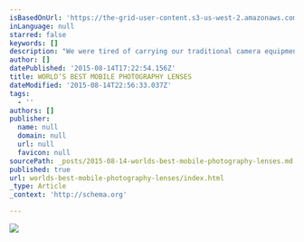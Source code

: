 ```yaml
---
isBasedOnUrl: 'https://the-grid-user-content.s3-us-west-2.amazonaws.com/38edd2ee-675d-477e-8383-03af1e3768b9.png'
inLanguage: null
starred: false
keywords: []
description: "We were tired of carrying our traditional camera equipment, but in using our phones we were unable to get the shots we wanted...we were missing moments. So we set out to make the phone a better camera with the world's best glass."
author: []
datePublished: '2015-08-14T17:22:54.156Z'
title: WORLD’S BEST MOBILE PHOTOGRAPHY LENSES
dateModified: '2015-08-14T22:56:33.037Z'
tags:
  - ''
authors: []
publisher:
  name: null
  domain: null
  url: null
  favicon: null
sourcePath: _posts/2015-08-14-worlds-best-mobile-photography-lenses.md
published: true
url: worlds-best-mobile-photography-lenses/index.html
_type: Article
_context: 'http://schema.org'

---
```

![](https://the-grid-user-content.s3-us-west-2.amazonaws.com/38edd2ee-675d-477e-8383-03af1e3768b9.png)